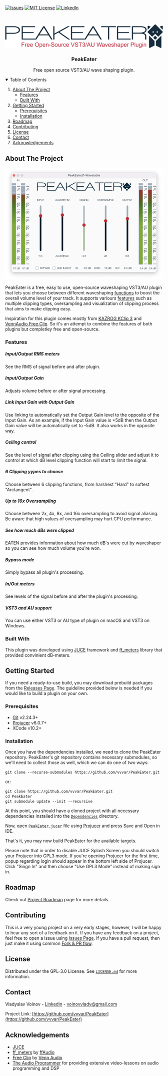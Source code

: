 [![Issues][issues-shield]][issues-url]
[![MIT License][license-shield]][license-url]
[![LinkedIn][linkedin-shield]][linkedin-url]


<!-- PROJECT LOGO -->
<br />
<p align="center">
  <a href="https://github.com/vvvar/PeakEater">
    <img src="Resources/logo_full.png" alt="Logo">
  </a>

  <h3 align="center">PeakEater</h3>

  <p align="center">
    Free open source VST3/AU wave shaping plugin.
    <br />
    <!-- <a href=""><strong>Explore the docs »</strong></a> -->
    <!-- <br />
    <br /> -->
    <!-- <a href="">View Demo</a>
    ·
    <a href="">Report Bug</a>
    ·
    <a href="">Request Feature</a> -->
  </p>
</p>



<!-- TABLE OF CONTENTS -->
<details open="open">
  <summary>Table of Contents</summary>
  <ol>
    <li>
      <a href="#about-the-project">About The Project</a>
      <ul>
        <li><a href="#features">Features</a></li>
        <li><a href="#built-with">Built With</a></li>
      </ul>
    </li>
    <li>
      <a href="#getting-started">Getting Started</a>
      <ul>
        <li><a href="#prerequisites">Prerequisites</a></li>
        <li><a href="#installation">Installation</a></li>
      </ul>
    </li>
    <li><a href="#roadmap">Roadmap</a></li>
    <li><a href="#contributing">Contributing</a></li>
    <li><a href="#license">License</a></li>
    <li><a href="#contact">Contact</a></li>
    <li><a href="#acknowledgements">Acknowledgements</a></li>
  </ol>
</details>



<!-- ABOUT THE PROJECT -->
## About The Project

[![Product Name Screen Shot][product-screenshot]](https://github.com/vvvar/PeakEater)

PeakEater is a free, easy to use, open-source waveshaping VST3/AU plugin that lets you choose between different waveshaping [functions](https://en.wikipedia.org/wiki/Sigmoid_function) to boost the overall volume level of your track. It supports variours <a href="#features">features</a> such as multiple clipping types, oversampling and visualization of clipping process that aims to make clipping easy.

Inspiration for this plugin comes mostly from [KAZROG KClip 3](https://kazrog.com/products/kclip-3) and [VennAudio Free Clip](https://www.vennaudio.com/free-clip/). So it's an attempt to combine the features of both plugins but completley free and open-source.

### Features

##### Input/Output RMS meters
See the RMS of signal before and after plugin.

##### Input/Output Gain
Adjusts volume before or after signal processing.

##### Link Input Gain with Output Gain
Use linking to automatically set the Output Gain level to the opposite of the Input Gain. 
As an example, if the Input Gain value is +5dB then the Output Gain value will be automatically set to -5dB. It also works in the opposite way.

##### Ceiling control
See the level of signal after clipping using the Ceiling slider and adjust it to control at which dB level clipping function will start to limit the signal.

##### 6 Clipping yypes to choose
Choose between 6 clipping functions, from harshest "Hard" to softest "Arctangent".

##### Up to 16x Oversampling
Choose between 2x, 4x, 8x, and 16x oversampling to avoid signal aliasing. Be aware that high values of oversampling may hurt CPU performance.

##### See how much dBs were clipped
EATEN provides information about how much dB's were cut by waveshaper so you can see how much volume you're won. 

##### Bypass mode
Simply bypass all plugin's processing.

##### In/Out meters
See levels of the signal before and after the plugin's processing.

##### VST3 and AU support
You can use either VST3 or AU type of plugin on macOS and VST3 on Windows.

### Built With

This plugin was developed using [JUCE](https://github.com/juce-framework/JUCE) framework and [ff_meters](https://github.com/ffAudio/ff_meters) library that provided convinient dB-meters.


<!-- GETTING STARTED -->
## Getting Started

If you need a ready-to-use build, you may download prebuild packages from the [Releases Page](https://github.com/vvvar/PeakEater/releases).
The guideline provided below is needed if you would like to build a plugin on your own.

### Prerequisites

- [Git](https://git-scm.com) v2.24.3+
- [Projucer](https://juce.com/discover/projucer) v6.0.7+
- XCode v10.2+

### Installation

Once you have the dependencies installed, we need to clone the PeakEater repository. PeakEater's git repository contains necessary submodules, so we'll need to collect those as well, which we can do one of two ways:
```
git clone --recurse-submodules https://github.com/vvvar/PeakEater.git
```
or:
```
git clone https://github.com/vvvar/PeakEater.git
cd PeakEater
git submodule update --init --recursive
```

At this point, you should have a cloned project with all necessary dependencies installed into the [```Dependencies```](https://github.com/vvvar/PeakEater/tree/master/Dependencies) directory.

Now, open [```PeakEater.jucer```](https://github.com/vvvar/PeakEater/blob/master/PeakEater.jucer) file using <a href="#prerequisites">Projucer</a> and press Save and Open in IDE.

That's it, you may now build PeakEater for the available targets.

Please note that in order to disable JUCE Splash Screen you should switch your Projucer into GPL3 mode. If you're opening Projucer for the first time, popup regarding login should appear in the bottom left side of Projucer. Click "Singn In" and then choose "Use GPL3 Mode" instead of making sign in.

<!-- ROADMAP -->
## Roadmap

Check out [Project Roadmap](https://github.com/vvvar/PeakEater/projects/1) page for more details.

<!-- CONTRIBUTING -->
## Contributing

This is a very young project on a very early stages, however, I will be happy to hear any sort of a feedback on it.
If you have any feedback on a project, feel free to open a issue using [Issues Page](https://github.com/vvvar/PeakEater/issues).
If you have a pull request, then just make it using common [Fork & PR flow](https://docs.github.com/en/github/collaborating-with-issues-and-pull-requests/creating-a-pull-request-from-a-fork).

<!-- LICENSE -->
## License

Distributed under the GPL-3.0 License. See [`LICENSE.md`](https://github.com/vvvar/PeakEater/blob/master/LICENSE.md) for more information.


<!-- CONTACT -->
## Contact

Vladyslav Voinov - [Linkedin](https://www.linkedin.com/in/vladyslav-voinov-5126a793/) - voinovvladv@gmail.com

Project Link: [https://github.com/vvvar/PeakEater](https://github.com/vvvar/PeakEater)



<!-- ACKNOWLEDGEMENTS -->
## Acknowledgements
* [JUCE](https://github.com/juce-framework/JUCE)
* [ff_meters](https://github.com/ffAudio/ff_meters) by [ffAudio](https://github.com/ffAudio)
* [Free Clip](https://gitlab.com/JHVenn/Free-Clip) by [Venn Audio](https://www.vennaudio.com)
* [The Audio Programmer](https://theaudioprogrammer.com) for providing extensive video-lessons on audio programming and DSP



<!-- MARKDOWN LINKS & IMAGES -->
<!-- https://www.markdownguide.org/basic-syntax/#reference-style-links -->
[issues-shield]: https://img.shields.io/github/issues/vvvar/PeakEater?style=for-the-badge
[issues-url]: https://github.com/vvvar/PeakEater/issues
[license-shield]: https://img.shields.io/github/license/vvvar/PeakEater?style=for-the-badge
[license-url]: https://github.com/vvvar/PeakEater/blob/master/LICENSE.md
[linkedin-shield]: https://img.shields.io/badge/-LinkedIn-black.svg?style=for-the-badge&logo=linkedin&colorB=555
[linkedin-url]: https://www.linkedin.com/in/vladyslav-voinov-5126a793/
[product-screenshot]: Resources/screenshot.png
